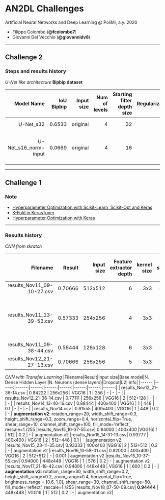 
# AN2DL Challenges
Artificial Neural Networks and Deep Learning @ PoliMi, a.y. 2020

- Filippo Colombo (**@fcolombo7**)
- Giovanni Del Vecchio (**@giovannidv8**)
---
## Challenge 2

### Steps and results history
_U-Net like architecture_
**Bipbip dataset**

| Model Name | IoU Bipbip | Input size | Num of levels | Starting filter depth size | Regularization | Note |
|-----------:|-----------:|-----------:|--------------:|---------------------------:|---------------:|-----:|
| U-Net_s32 | 0.6533 | original | 4 | 32 | - | no normalization |
| U-Net_s16_norm-input | 0.0669 | original | 4 | 16 | - | with normalization --- NO! errore sul test set |

---
## Challenge 1

### Note
* [Hyperparameter Optimization with Scikit-Learn, Scikit-Opt and Keras](https://towardsdatascience.com/hyperparameter-optimization-with-scikit-learn-scikit-opt-and-keras-f13367f3e796)
* [K-Fold in KerasTuner](https://mc.ai/how-to-do-cross-validation-in-keras-tuner/) 
* [Hyperparameter Optimization with Keras](https://towardsdatascience.com/hyperparameter-optimization-with-keras-b82e6364ca53)
---

### Results history
_CNN from skratch_

|Filename|Result|Input size|Feature extractor depth|kernel size|stride|N. Dense Hidden Layer |N. Neurons (dense layers)|Dropout|L2| info|
|------:|------:|------:|------:|------:|------:|------:|------:|------:|------:|------:|
| results_Nov11_09-10-27.csv | 0.70666 | 512x512 | 6 | 3x3 | (1,1) | 1 | 256 | - | - | - |
| results_Nov11_13-39-53.csv | 0.57333 | 254x256 | 4 | 3x3 | (2,2) | 2 | 128 | 0.2 | 0.001 | other test with a larger kernel size has been done, but there were no imporvements |
| results_Nov11_09-38-44.csv | 0.58444 | 128x128 | 6 | 3x3 | (1,1) | 3 | 64 | - | - | - |
| results_Nov12_21-27-13.csv | 0.70666 | 256x256 | 5 | 3x3 | (1,1) | 1 | 512 | 0.2 | 0.001 | - |

_CNN with Transfer Learning_
|Filename|Result|Input size|Base model|N. Dense Hidden Layer |N. Neurons (dense layers)|Dropout|L2| info|
|------:|------:|------:|------:|------:|------:|------:|------:|------:|
| results_Nov12_21-36-14.csv | 0.84222 | 256x256 | VGG16 | 1 | 256 | - | - | - |
| results_Nov12_21-36-14.csv | 0.77111 | 256x256 | VGG16 | 2 | 512+128 | - | - | - |
| results_Nov14_13-40-16.csv | 0.88444 | 400x400 | VGG16 | 1 | 448 | 0.1 | - | - | - |
| results_Nov14.csv | 0.91555 | 400x400 | VGG16 | 1 | 448 | 0.2 | - | **augmentation v2**: rotation_range=20, width_shift_range=0.3, height_shift_range=0.3, zoom_range=0.4, horizontal_flip=True, shear_range=10, channel_shift_range=100, fill_mode='reflect', rescale=1./255
|results_Nov15_10-37-55.csv| 0.94000 | 400x400 |VGG16| 1 | 512 | 0.2 | - | augmentation v2
|results_Nov15_14-31-13.csv| 0.93777 | 400x400 | VGG16 | 2 | 512+448 | 0.1 | - |augmentation v2
|results_Nov15_23-11-35.csv| 0.93333 | 400x400 |VGG16| 2 | 512+512 | 0.2 | - | augmentation v2
|results_Nov16_10-58-01.csv| 0.92000 | 400x400 | VGG16 | 2 | 512+512 | - | 0.001 | augmentation v2
|results_Nov15_10-37-55.csv| 0.94000 | 448x448 | VGG16 | 1 | 576 | 0.2 | - | augmentation v2
|results_Nov17_21-18-42.csv| 0.94000 | 448x448 | VGG16 | 1 | 600 | 0.2 | - | **augmentation v3**: rotation_range=30, width_shift_range=0.2, height_shift_range=0.2, zoom_range=0.4, horizontal_flip=True, brightness_range = [0.6, 1.0], shear_range=30, channel_shift_range=50, fill_mode='reflect', rescale=1./255
|results_Nov18_07-50-09.csv| **0.94444** | 448x448 | VGG16 | 1 | 512 | 0.2 | - | augmentation v2|
